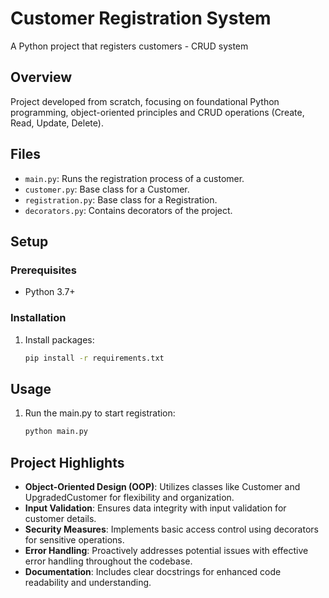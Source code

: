 # Customer Registration System
A Python project that registers customers - CRUD system

## Overview

Project developed from scratch, focusing on foundational Python programming, object-oriented principles and CRUD operations (Create, Read, Update, Delete).

## Files

- `main.py`: Runs the registration process of a customer.
- `customer.py`: Base class for a Customer.
- `registration.py`: Base class for a Registration.
- `decorators.py`: Contains decorators of the project.

## Setup

### Prerequisites

- Python 3.7+

### Installation

1. Install packages:
    ```sh
    pip install -r requirements.txt
    ```

## Usage

1. Run the main.py to start registration:
    ```sh
    python main.py
    ```

## Project Highlights

- **Object-Oriented Design (OOP)**: Utilizes classes like Customer and UpgradedCustomer for flexibility and organization.
- **Input Validation**: Ensures data integrity with input validation for customer details.
- **Security Measures**: Implements basic access control using decorators for sensitive operations.
- **Error Handling**: Proactively addresses potential issues with effective error handling throughout the codebase.
- **Documentation**: Includes clear docstrings for enhanced code readability and understanding.
